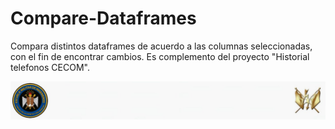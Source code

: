 # Compare-Dataframes
Compara distintos dataframes de acuerdo a las columnas seleccionadas, con el fin de encontrar cambios.
Es complemento del proyecto "Historial telefonos CECOM".


<img src="Escudo.jpeg">
